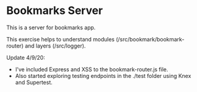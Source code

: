 # Bookmarks Server

This is a server for bookmarks app.

This exercise helps to understand modules (/src/bookmark/bookmark-router) and layers (/src/logger).

Update 4/9/20:
- I've included Express and XSS to the bookmark-router.js file.
- Also started exploring testing endpoints in the ./test folder using Knex and Supertest.
